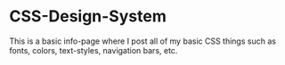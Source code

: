 # CSS-Design-System
This is a basic info-page where I post all of my basic CSS things such as fonts, colors, text-styles, navigation bars, etc.
